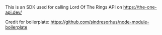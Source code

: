 This is an SDK used for calling Lord Of The Rings API on https://the-one-api.dev/

Credit for boilerplate: https://github.com/sindresorhus/node-module-boilerplate
